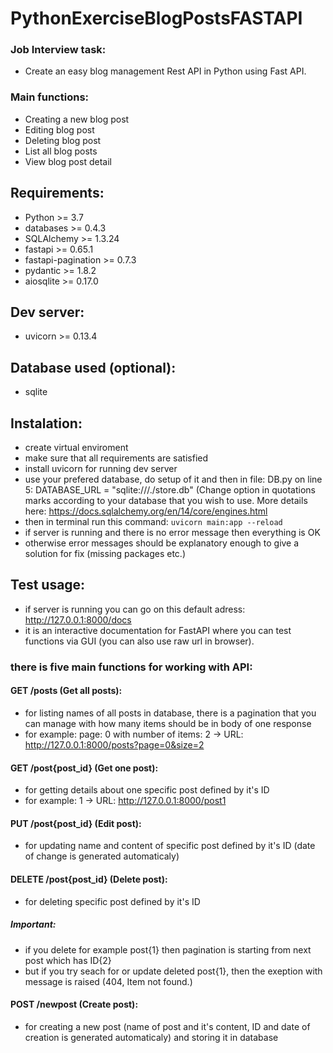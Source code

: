 # PythonExerciseBlogPostsFASTAPI
### Job Interview task: 
- Create an easy blog management Rest API in Python using Fast API.
### Main functions:
- Creating a new blog post
- Editing blog post
- Deleting blog post
- List all blog posts
- View blog post detail

## Requirements:
- Python >= 3.7
- databases >= 0.4.3
- SQLAlchemy >= 1.3.24
- fastapi >= 0.65.1
- fastapi-pagination >= 0.7.3
- pydantic >= 1.8.2
- aiosqlite >= 0.17.0

## Dev server:
- uvicorn >= 0.13.4

## Database used (optional):
- sqlite

## Instalation:
- create virtual enviroment 
- make sure that all requirements are satisfied
- install uvicorn for running dev server
- use your prefered database, do setup of it and then in file: DB.py on line 5: DATABASE_URL = "sqlite:///./store.db" (Change option in quotations marks according to your database that you wish to use. More details here: https://docs.sqlalchemy.org/en/14/core/engines.html
- then in terminal run this command: ```uvicorn main:app --reload```
- if server is running and there is no error message then everything is OK
- otherwise error messages should be explanatory enough to give a solution for fix (missing packages etc.)
## Test usage:
- if server is running you can go on this default adress: http://127.0.0.1:8000/docs
- it is an interactive documentation for FastAPI where you can test functions via GUI (you can also use raw url in browser).
### there is five main functions for working with API:
#### GET /posts (Get all posts):
- for listing names of all posts in database, there is a pagination that you can manage with how many items should be in body of one response
- for example: page: 0 with number of items: 2 -> URL: http://127.0.0.1:8000/posts?page=0&size=2
#### GET /post{post_id} (Get one post):
- for getting details about one specific post defined by it's ID
- for example: 1 -> URL: http://127.0.0.1:8000/post1
#### PUT /post{post_id} (Edit post):
- for updating name and content of specific post defined by it's ID (date of change is generated automaticaly)
####  DELETE /post{post_id} (Delete post):
- for deleting specific post defined by it's ID
##### Important: 
- if you delete for example post{1} then pagination is starting from next post which has ID{2}
- but if you try seach for or update deleted post{1}, then the exeption with message is raised (404, Item not found.)
#### POST /newpost (Create post):
- for creating a new post (name of post and it's content, ID and date of creation is generated automaticaly) and storing it in database
